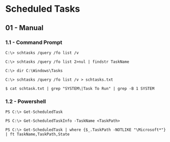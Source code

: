 # Scheduled Tasks

## 01 - Manual

### 1.1 - Command Prompt

`C:\> schtasks /query /fo list /v`

`C:\> schtasks /query /fo list 2>nul | findstr TaskName`

`C:\> dir C:\Windows\Tasks`

`C:\> schtasks /query /fo list /v > schtasks.txt`

`$ cat schtask.txt | grep "SYSTEM\|Task To Run" | grep -B 1 SYSTEM`

### 1.2 - Powershell

`PS C:\> Get-ScheduledTask`

`PS C:\> Get-ScheduledTaskInfo -TaskName <TaskPath>`

`PS C:\> Get-ScheduledTask | where {$_.TaskPath -NOTLIKE "\Microsoft*"} | ft TaskName,TaskPath,State`